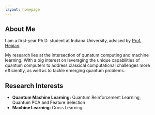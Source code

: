 ```yaml
---
layout: homepage
---
```


## About Me

I am a first-year Ph.D. student at Indiana University, advised by [Prof. Heidari](https://homes.luddy.indiana.edu/mheidar/?_gl=1*1dop1tm*_ga*MTU4ODA3OTIxLjE2OTcxNTYzMDI.*_ga_61CH0D2DQW*MTcxMzQ3ODk3MC4xOS4wLjE3MTM0Nzg5NzAuNjAuMC4w).


My research lies at the intersection of qunatum computing and machine learning. With a big interest on leveraging the unique capabilities of quantum computers to address classical computational challenges more efficiently, as well as to tackle emerging quantum problems.

## Research Interests

- **Quantum Machine Learning:** Quantum Reinforcement Learning, Quantum PCA and Feature Selection
- **Machine Learning:** Cross Learning

<!---## News

- **[Feb. 2020]** Our paper about incremental learning is accepted to CVPR 2020.
- **[Feb. 2020]** We will host the ACM Multimedia Asia 2020 conference in Singapore!
- **[Sept. 2019]** Our paper about few-shot learning is accepted to NeurIPS 2019.
- **[Mar. 2019]** Our paper about few-shot learning is accepted to CVPR 2019.

{% include_relative _includes/publications.md %}

{% include_relative _includes/services.md %}-->
